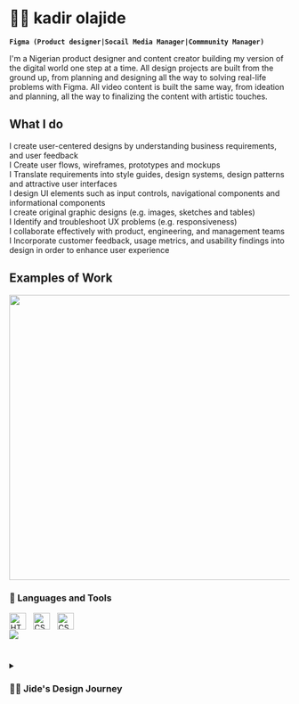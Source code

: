 # 🏄‍♂️ kadir olajide

**`Figma (Product designer|Socail Media Manager|Commmunity Manager)`**

I'm a Nigerian product designer and content creator building my version of the digital world one step at a time. All design projects are built from the ground up, from planning and designing all the way to solving real-life problems with Figma. All video content is built the same way, from ideation and planning, all the way to finalizing the content with artistic touches. 

## What I do
I create user-centered designs by understanding business requirements, and user feedback<br>
I Create user flows, wireframes, prototypes and mockups<br>
I Translate requirements into style guides, design systems, design patterns and attractive user interfaces<br>
I design UI elements such as input controls, navigational components and informational components<br>
I create original graphic designs (e.g. images, sketches and tables)<br>
I Identify and troubleshoot UX problems (e.g. responsiveness)<br>
I collaborate effectively with product, engineering, and management teams<br>
I Incorporate customer feedback, usage metrics, and usability findings into design in order to enhance user experience<br>

## Examples of Work
<img src="https://github.com/adriantwarog/adriantwarog/blob/master/covid19.gif" width="512" >

### 🧰 Languages and Tools

<img align="left" alt="HTML" width="30px" style="padding-right:10px;" src="https://cdn.jsdelivr.net/gh/devicons/devicon/icons/html5/html5-plain.svg" />
<img align="left" alt="CSS" width="30px" style="padding-right:10px;" src="https://cdn.jsdelivr.net/gh/devicons/devicon/icons/css3/css3-plain.svg" />
<img align="left" alt="CSS" width="30px" style="padding-right:10px;" src="https://cdn.jsdelivr.net/gh/devicons/devicon/icons/css3/css3-plain.svg" />  
<br/>




[<img src="https://custom-icon-badges.demolab.com/badge/-Subscribe%20For%20More-red?style=for-the-badge&logo=video&logoColor=white"/>](https://www.youtube.com/c/fknight?sub_confirmation=1)


#

<details>
 <summary><h3>👨‍💻 Jide's Design Journey</h3></summary>
   I started my designer journey as a naive computer science enthusiast with a passion to learn everything I could about this tech world. And all the while, teaching myself html, css and adobe xd development with a dream to build my own app, but that soon got overshadowed by my desire to excel in FIGMA. A desire that landed me a UI/UX designer job upon graduation.
